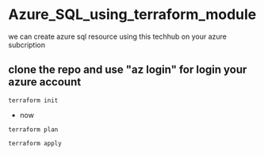 # Azure_SQL_using_terraform_module
we can create azure sql resource using this techhub on your azure subcription
## clone the repo and use "az login" for login your azure account

```
terraform init

```

* now

```
terraform plan

terraform apply
```
